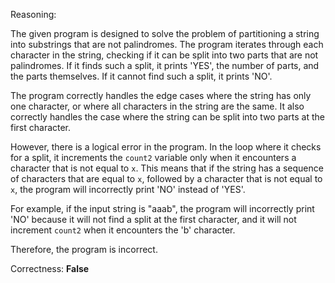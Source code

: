 Reasoning:

The given program is designed to solve the problem of partitioning a string into substrings that are not palindromes. The program iterates through each character in the string, checking if it can be split into two parts that are not palindromes. If it finds such a split, it prints 'YES', the number of parts, and the parts themselves. If it cannot find such a split, it prints 'NO'.

The program correctly handles the edge cases where the string has only one character, or where all characters in the string are the same. It also correctly handles the case where the string can be split into two parts at the first character.

However, there is a logical error in the program. In the loop where it checks for a split, it increments the `count2` variable only when it encounters a character that is not equal to `x`. This means that if the string has a sequence of characters that are equal to `x`, followed by a character that is not equal to `x`, the program will incorrectly print 'NO' instead of 'YES'.

For example, if the input string is "aaab", the program will incorrectly print 'NO' because it will not find a split at the first character, and it will not increment `count2` when it encounters the 'b' character.

Therefore, the program is incorrect.

Correctness: **False**